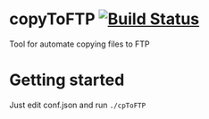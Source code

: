 # copyToFTP [![Build Status](https://travis-ci.org/kirillDanshin/copyToFTP.svg?branch=master)](https://travis-ci.org/kirillDanshin/copyToFTP)
Tool for automate copying files to FTP

# Getting started

Just edit conf.json and run `./cpToFTP`
